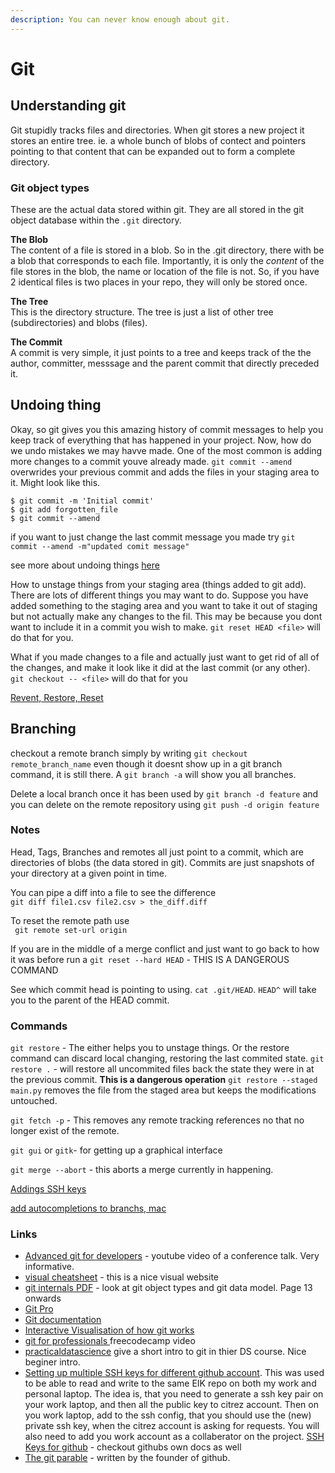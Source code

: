 ```yaml
---
description: You can never know enough about git. 
---
```


# Git

## Understanding git

Git stupidly tracks files and directories. When git stores a new project it stores an entire tree. ie. a whole bunch of blobs of contect and pointers pointing to that content that can be expanded out to form a complete directory.
  
### Git object types
These are the actual data stored within git. They are all stored in the git object database within the `.git` directory.

**The Blob**  
The content of a file is stored in a blob. So in the .git directory, there with be a blob that corresponds to each file. Importantly, it is only the *content* of the file stores in the blob, the name or location of the file is not. So, if you have 2 identical files is two places in your repo, they will only be stored once. 

**The Tree**  
This is the directory structure. The tree is just a list of other tree (subdirectories) and blobs (files).

**The Commit**  
A commit is very simple, it just points to a tree and keeps track of the the author, committer, messsage and the parent commit that directly preceded it.




## Undoing thing
Okay, so git gives you this amazing history of commit messages to help you keep track of everything that has happened in your project. Now, how do we undo mistakes we may havve made. 
One of the most common is adding more changes to a commit youve already made. ```git commit --amend``` overwrides your previous commit and adds the files in your staging area to it. Might look like this.
```
$ git commit -m 'Initial commit'
$ git add forgotten_file
$ git commit --amend
```

if you want to just change the last commit message you made try
`git commit --amend -m"updated comit message"`

see more about undoing things [here](https://git-scm.com/book/en/v2/Git-Basics-Undoing-Things)

How to unstage things from your staging area (things added to git add).
There are lots of different things you may want to do. Suppose you have added something to the staging area and you want to take it out of staging but not actually make any changes to the fil. This may be because you dont want to include it in a commit you wish to make. ```git reset HEAD <file>``` will do that for you.

What if you made changes to a file and actually just want to get rid of all of the changes, and make it look like it did at the last commit (or any other). ```git checkout -- <file>``` will do that for you

[Revent, Restore, Reset](https://stephencharlesweiss.com/git-restore-reset-revert)
## Branching

checkout a remote branch simply by writing ```git checkout remote_branch_name``` even though it doesnt show up in a git branch command, it is still there. A `git branch -a` will show you all branches.

Delete a local branch once it has been used by `git branch -d feature` and you can delete on the remote repository using `git push -d origin feature`

### Notes

Head, Tags, Branches and remotes all just point to a commit, which are directories of blobs (the data stored in git). Commits are just snapshots of your directory at a given point in time. 

You can pipe a diff into a file to see the difference  
```git diff file1.csv file2.csv > the_diff.diff```


To reset the remote path use  
``` git remote set-url origin```


If you are in the middle of a merge conflict and just want to go back to how it was before run a 
`git reset --hard HEAD` - THIS IS A DANGEROUS COMMAND

See which commit head is pointing to using. `cat .git/HEAD`. `HEAD^` will take you to the parent of the HEAD commit. 
### Commands

`git restore` - The either helps you to unstage things. Or the restore command can discard local changing, restoring the last commited state. 
`git restore .` - will restore all uncommited files back the state they were in at the previous commit. **This is a dangerous operation** 
`git restore --staged main.py` removes the file from the staged area but keeps the modifications untouched. 

`git fetch -p` - This removes any remote tracking references no that no longer exist of the remote. 

`git gui` or  `gitk`- for getting up a graphical interface

`git merge --abort` - this aborts a merge currently in happening. 

[Addings SSH keys](https://docs.github.com/en/authentication/connecting-to-github-with-ssh/generating-a-new-ssh-key-and-adding-it-to-the-ssh-agent)

[add autocompletions to branchs, mac](https://apple.stackexchange.com/questions/55875/git-auto-complete-for-branches-at-the-command-lin)

### Links

* [Advanced git for developers](https://www.youtube.com/watch?v=duqBHik7nRo) - youtube video of a conference talk. Very informative. 
* [visual cheatsheet](https://ndpsoftware.com/git-cheatsheet.html#loc=index;) - this is a nice visual website
* [git internals PDF](https://github.com/pluralsight/git-internals-pdf) - look at git object types and git data model. Page 13 onwards
* [Git Pro](http://git-scm.com/book/en/v2)
* [Git documentation](https://git-scm.com/doc)
* [Interactive Visualisation of how git works](https://git-school.github.io/visualizing-git/)
* [git for professionals ](https://www.youtube.com/watch?v=Uszj_k0DGsg\&t=18s\&ab_channel=freeCodeCamp.org)freecodecamp video
* [practicaldatascience](https://www.practicaldatascience.org/html/git_and_github.html) give a short intro to git in thier DS course. Nice beginer intro.
* [Setting up multiple SSH keys for different github account](https://gist.github.com/jexchan/2351996). This was used to be able to read and write to the same EIK repo on both my work and personal laptop. The idea is, that you need to generate a ssh key pair on your work laptop, and then all the public key to citrez account. Then on you work laptop, add to the ssh config, that you should use the (new) private ssh key, when the citrez account is asking for requests. You will also need to add you work account as a collaberator on the project.
[SSH Keys for github](https://jdblischak.github.io/2014-09-18-chicago/novice/git/05-sshkeys.html) - checkout githubs own docs as well
* [The git parable](https://tom.preston-werner.com/2009/05/19/the-git-parable.html) - written by the founder of github. 
